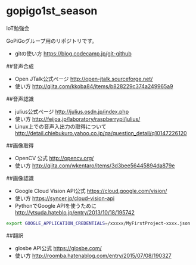 # gopigo1st_season
IoT勉強会

GoPiGoグループ用のリポジトリです。

* gitの使い方
https://blog.codecamp.jp/git-github

##音声合成
* Open JTalk公式ページ 
http://open-jtalk.sourceforge.net/
* 使い方
http://qiita.com/kkoba84/items/b828229c374a249965a9

##音声認識
* julius公式ページ 
http://julius.osdn.jp/index.php
* 使い方 
http://feijoa.jp/laboratory/raspberrypi/julius/
* Linux上での音声入出力の取得について 
http://detail.chiebukuro.yahoo.co.jp/qa/question_detail/q10147226120

##画像取得
* OpenCV 公式
http://opencv.org/
* 使い方
http://qiita.com/wkentaro/items/3d3bee56445894da879e

##画像認識
* Google Cloud Vision API公式
https://cloud.google.com/vision/
* 使い方
https://syncer.jp/cloud-vision-api
* PythonでGoogle APIを使うために
http://ytsuda.hateblo.jp/entry/2013/10/18/195742

```bash
export GOOGLE_APPLICATION_CREDENTIALS=/xxxxx/MyFirstProject-xxxx.json
```
##翻訳
* glosbe API公式
https://glosbe.com/
* 使い方
http://roomba.hatenablog.com/entry/2015/07/08/190327
